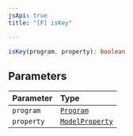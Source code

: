 ```yaml
---
jsApi: true
title: "[F] isKey"

---
```

```ts
isKey(program, property): boolean
```

## Parameters

| Parameter | Type |
| :------ | :------ |
| `program` | [`Program`](../interfaces/Program.md) |
| `property` | [`ModelProperty`](../interfaces/ModelProperty.md) |
